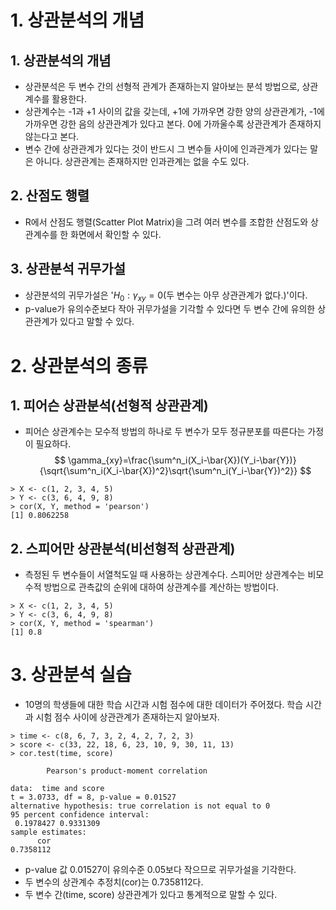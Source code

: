 # 1. 상관분석의 개념
## 1. 상관분석의 개념
- 상관분석은 두 변수 간의 선형적 관계가 존재하는지 알아보는 분석 방법으로, 상관계수를 활용한다.
- 상관계수는 -1과 +1 사이의 값을 갖는데, +1에 가까우면 강한 양의 상관관계가, -1에 가까우면 강한 음의 상관관계가 있다고 본다. 0에 가까울수록 상관관계가 존재하지 않는다고 본다.
- 변수 간에 상관관계가 있다는 것이 반드시 그 변수들 사이에 인과관계가 있다는 말은 아니다. 상관관계는 존재하지만 인과관계는 없을 수도 있다.

## 2. 산점도 행렬
- R에서 산점도 행렬(Scatter Plot Matrix)을 그려 여러 변수를 조합한 산점도와 상관계수를 한 화면에서 확인할 수 있다.

## 3. 상관분석 귀무가설
- 상관분석의 귀무가설은 '$H_0: \gamma_{xy} = 0$(두 변수는 아무 상관관계가 없다.)'이다.
- p-value가 유의수준보다 작아 귀무가설을 기각할 수 있다면 두 변수 간에 유의한 상관관계가 있다고 말할 수 있다.

# 2. 상관분석의 종류
## 1. 피어슨 상관분석(선형적 상관관계)
- 피어슨 상관계수는 모수적 방법의 하나로 두 변수가 모두 정규분포를 따른다는 가정이 필요하다.
$$
\gamma_{xy}=\frac{\sum^n_i(X_i-\bar{X})(Y_i-\bar{Y})}{\sqrt{\sum^n_i(X_i-\bar{X})^2}\sqrt{\sum^n_i(Y_i-\bar{Y})^2}}
$$

```
> X <- c(1, 2, 3, 4, 5)
> Y <- c(3, 6, 4, 9, 8) 
> cor(X, Y, method = 'pearson')
[1] 0.8062258
```

## 2. 스피어만 상관분석(비선형적 상관관계)
- 측정된 두 변수들이 서열척도일 때 사용하는 상관계수다. 스피어만 상관계수는 비모수적 방법으로 관측값의 순위에 대하여 상관계수를 계산하는 방법이다.

```
> X <- c(1, 2, 3, 4, 5)        
> Y <- c(3, 6, 4, 9, 8)        
> cor(X, Y, method = 'spearman')
[1] 0.8
```

# 3. 상관분석 실습
- 10명의 학생들에 대한 학습 시간과 시험 점수에 대한 데이터가 주어졌다. 학습 시간과 시험 점수 사이에 상관관계가 존재하는지 알아보자.

```
> time <- c(8, 6, 7, 3, 2, 4, 2, 7, 2, 3)
> score <- c(33, 22, 18, 6, 23, 10, 9, 30, 11, 13)
> cor.test(time, score)

        Pearson's product-moment correlation

data:  time and score
t = 3.0733, df = 8, p-value = 0.01527
alternative hypothesis: true correlation is not equal to 0
95 percent confidence interval:
 0.1978427 0.9331309
sample estimates:
      cor
0.7358112
```

- p-value 값 0.01527이 유의수준 0.05보다 작으므로 귀무가설을 기각한다.
- 두 변수의 상관계수 추정치(cor)는 0.7358112다.
- 두 변수 간(time, score) 상관관계가 있다고 통계적으로 말할 수 있다.